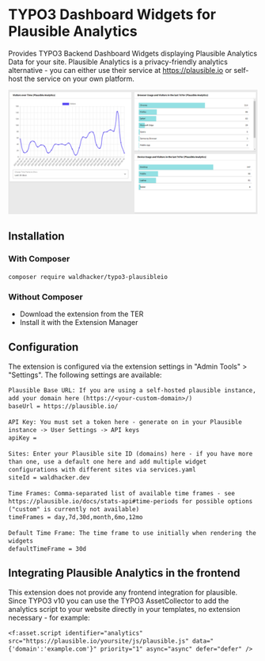 # TYPO3 Dashboard Widgets for Plausible Analytics

Provides TYPO3 Backend Dashboard Widgets displaying Plausible Analytics Data for your site.
Plausible Analytics is a privacy-friendly analytics alternative - you can either use their
service at https://plausible.io or self-host the service on your own platform.

![Image of Dashboards](dashboard.png)

## Installation

### With Composer

`composer require waldhacker/typo3-plausibleio`

### Without Composer

- Download the extension from the TER
- Install it with the Extension Manager

## Configuration

The extension is configured via the extension settings in "Admin Tools" > "Settings".
The following settings are available:

```
Plausible Base URL: If you are using a self-hosted plausible instance, add your domain here (https://<your-custom-domain>/)
baseUrl = https://plausible.io/

API Key: You must set a token here - generate on in your Plausible instance -> User Settings -> API keys
apiKey =

Sites: Enter your Plausible site ID (domains) here - if you have more than one, use a default one here and add multiple widget configurations with different sites via services.yaml
siteId = waldhacker.dev

Time Frames: Comma-separated list of available time frames - see https://plausible.io/docs/stats-api#time-periods for possible options ("custom" is currently not available)
timeFrames = day,7d,30d,month,6mo,12mo

Default Time Frame: The time frame to use initially when rendering the widgets
defaultTimeFrame = 30d
```

## Integrating Plausible Analytics in the frontend

This extension does not provide any frontend integration for plausible. Since TYPO3 v10 you can use the TYPO3 AssetCollector to add the analytics script to your website directly in your templates, no extension necessary - for example:

```
<f:asset.script identifier="analytics" src="https://plausible.io/yoursite/js/plausible.js" data="{'domain':'example.com'}" priority="1" async="async" defer="defer" />
```
